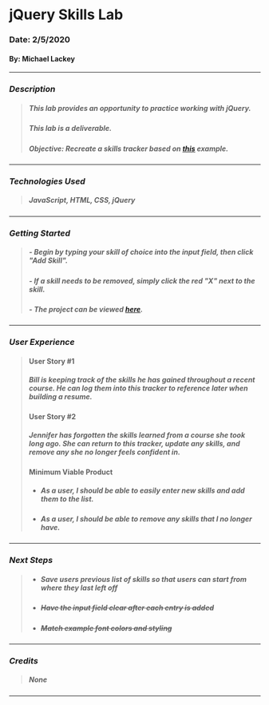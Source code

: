 # **jQuery Skills Lab**

### Date: 2/5/2020

#### By: Michael Lackey
***

### ***Description***

> ##### This lab provides an opportunity to practice working with jQuery.
> ##### This lab is a deliverable.
> ##### Objective: Recreate a skills tracker based on [this](https://git.generalassemb.ly/SEI-CC/SEI-CC-7/blob/master/work/w02/d3/04-jquery-lab.md) example.
***

### ***Technologies Used***

> ##### JavaScript, HTML, CSS, jQuery
***

### ***Getting Started***

> ##### - Begin by typing your skill of choice into the input field, then click "Add Skill".
> ##### - If a skill needs to be removed, simply click the red "X" next to the skill.
> ##### - The project can be viewed [here](https://mlackey9601.github.io/my-dev-skills-lab/).
***

### ***User Experience***

> #### User Story #1
> ##### Bill is keeping track of the skills he has gained throughout a recent course.  He can log them into this tracker to reference later when building a resume.
> #### User Story #2
> ##### Jennifer has forgotten the skills learned from a course she took long ago.  She can return to this tracker, update any skills, and remove any she no longer feels confident in.
> #### Minimum Viable Product
> * ##### As a user, I should be able to easily enter new skills and add them to the list.
> * ##### As a user, I should be able to remove any skills that I no longer have.
***

### ***Next Steps***

> * ##### Save users previous list of skills so that users can start from where they last left off
> * ##### ~~Have the input field clear after each entry is added~~
> * ##### ~~Match example font colors and styling~~
***
 
### ***Credits***

> ##### None
***